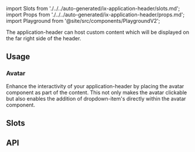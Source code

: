 import Slots from './../../auto-generated/ix-application-header/slots.md';
import Props from './../../auto-generated/ix-application-header/props.md';
import Playground from '@site/src/components/PlaygroundV2';

The application-header can host custom content which will be displayed on the far right side of the header.

## Usage

<Playground name="application-header" examplesByName noMargin height="18rem"></Playground>

### Avatar

Enhance the interactivity of your application-header by placing the avatar component as part of the content. This not only makes the avatar clickable but also enables the addition of dropdown-item's directly within the avatar component.

## Slots

<Slots />

## API

<Props />
